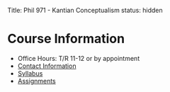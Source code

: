 Title: Phil 971 - Kantian Conceptualism
status: hidden

# Course Information #

- Office Hours: T/R 11-12 or by appointment
- [Contact Information]({filename}/pages/Contact.md)
- [Syllabus]({filename}/pdfs/phil971/phil971conceptualism/ConceptualismSyllabus.pdf)
- [Assignments]({filename}/pages/phil971/phil971conceptualism/phil971ConceptualismAssignments.md)
